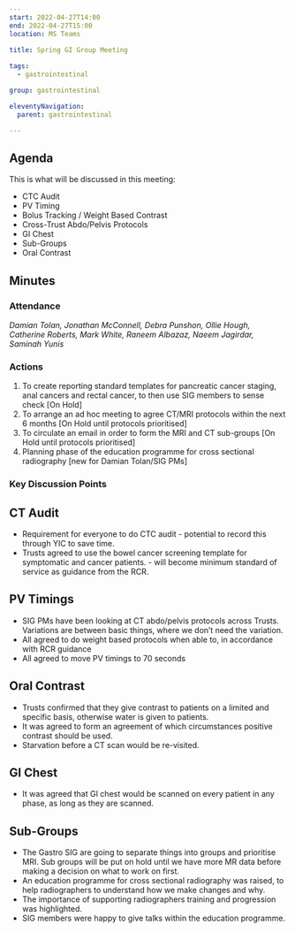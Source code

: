 ```yaml
---
start: 2022-04-27T14:00
end: 2022-04-27T15:00
location: MS Teams
 
title: Spring GI Group Meeting

tags:
  - gastrointestinal

group: gastrointestinal

eleventyNavigation:
  parent: gastrointestinal

---
```


## Agenda

This is what will be discussed in this meeting:
* CTC Audit
* PV Timing
* Bolus Tracking / Weight Based Contrast
* Cross-Trust Abdo/Pelvis Protocols
* GI Chest
* Sub-Groups 
* Oral Contrast

## Minutes

### Attendance
_Damian Tolan, Jonathan McConnell, Debra Punshon, Ollie Hough, Catherine Roberts, Mark White, Raneem Albazaz, Naeem Jagirdar, Saminah Yunis_
    
### Actions
1. To create reporting standard templates for pancreatic cancer staging, anal cancers and rectal cancer, to then use SIG members to sense check [On Hold]
2. To arrange an ad hoc meeting to agree CT/MRI protocols within the next 6 months [On Hold until protocols prioritised]
3. To circulate an email in order to form the MRI and CT sub-groups [On Hold until protocols prioritised]
4. Planning phase of the education programme for cross sectional radiography [new for Damian Tolan/SIG PMs]

### Key Discussion Points
## CT Audit
* Requirement for everyone to do CTC audit - potential to record this through YIC to save time. 
* Trusts agreed to use the bowel cancer screening template for symptomatic and cancer patients. - will become minimum standard of service as guidance from the RCR.
## PV Timings
* SIG PMs have been looking at CT abdo/pelvis protocols across Trusts. Variations are between basic things, where we don’t need the variation.
* All agreed to do weight based protocols when able to, in accordance with RCR guidance
* All agreed to move PV timings to 70 seconds
## Oral Contrast
* Trusts confirmed that they give contrast to patients on a limited and specific basis, otherwise water is given to patients.
* It was agreed to form an agreement of which circumstances positive contrast should be used.
* Starvation before a CT scan would be re-visited.
## GI Chest
* It was agreed that GI chest would be scanned on every patient in any phase, as long as they are scanned.
## Sub-Groups
* The Gastro SIG are going to separate things into groups and prioritise MRI. Sub groups will be put on hold until we have more MR data before making a decision on what to work on first.
* An education programme for cross sectional radiography was raised, to help radiographers to understand how we make changes and why. 
* The importance of supporting radiographers training and progression was highlighted.
* SIG members were happy to give talks within the education programme.



